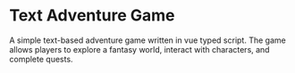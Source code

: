 # Text Adventure Game

A simple text-based adventure game written in vue typed script. The game allows players to explore a fantasy world, interact with characters, and complete quests.
